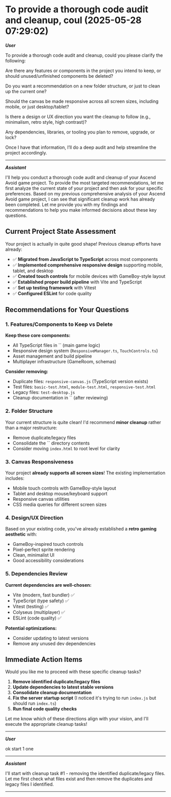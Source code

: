 <!-- Generated by SpecStory -->

# To provide a thorough code audit and cleanup, coul (2025-05-28 07:29:02)

_**User**_

To provide a thorough code audit and cleanup, could you please clarify the following:

Are there any features or components in the project you intend to keep, or should unused/unfinished components be deleted?

Do you want a recommendation on a new folder structure, or just to clean up the current one?

Should the canvas be made responsive across all screen sizes, including mobile, or just desktop/tablet?

Is there a design or UX direction you want the cleanup to follow (e.g., minimalism, retro style, high contrast)?

Any dependencies, libraries, or tooling you plan to remove, upgrade, or lock?

Once I have that information, I’ll do a deep audit and help streamline the project accordingly.










---

_**Assistant**_

I'll help you conduct a thorough code audit and cleanup of your Ascend Avoid game project. To provide the most targeted recommendations, let me first analyze the current state of your project and then ask for your specific preferences. Based on my previous comprehensive analysis of your Ascend Avoid game project, I can see that significant cleanup work has already been completed. Let me provide you with my findings and recommendations to help you make informed decisions about these key questions.

## Current Project State Assessment

Your project is actually in quite good shape! Previous cleanup efforts have already:

- ✅ **Migrated from JavaScript to TypeScript** across most components
- ✅ **Implemented comprehensive responsive design** supporting mobile, tablet, and desktop
- ✅ **Created touch controls** for mobile devices with GameBoy-style layout
- ✅ **Established proper build pipeline** with Vite and TypeScript
- ✅ **Set up testing framework** with Vitest
- ✅ **Configured ESLint** for code quality

## Recommendations for Your Questions

### 1. **Features/Components to Keep vs Delete**

**Keep these core components:**
- All TypeScript files in `` (main game logic)
- Responsive design system (`ResponsiveManager.ts`, `TouchControls.ts`)
- Asset management and build pipeline
- Multiplayer infrastructure (GameRoom, schemas)

**Consider removing:**
- Duplicate files: `responsive-canvas.js` (TypeScript version exists)
- Test files: `basic-test.html`, `module-test.html`, `responsive-test.html`
- Legacy files: `test-desktop.js`
- Cleanup documentation in `` (after reviewing)

### 2. **Folder Structure**

Your current structure is quite clean! I'd recommend **minor cleanup** rather than a major restructure:
- Remove duplicate/legacy files
- Consolidate the `` directory contents
- Consider moving `index.html` to root level for clarity

### 3. **Canvas Responsiveness**

Your project **already supports all screen sizes**! The existing implementation includes:
- Mobile touch controls with GameBoy-style layout
- Tablet and desktop mouse/keyboard support
- Responsive canvas utilities
- CSS media queries for different screen sizes

### 4. **Design/UX Direction**

Based on your existing code, you've already established a **retro gaming aesthetic** with:
- GameBoy-inspired touch controls
- Pixel-perfect sprite rendering
- Clean, minimalist UI
- Good accessibility considerations

### 5. **Dependencies Review**

**Current dependencies are well-chosen:**
- Vite (modern, fast bundler) ✅
- TypeScript (type safety) ✅
- Vitest (testing) ✅
- Colyseus (multiplayer) ✅
- ESLint (code quality) ✅

**Potential optimizations:**
- Consider updating to latest versions
- Remove any unused dev dependencies

## Immediate Action Items

Would you like me to proceed with these specific cleanup tasks?

1. **Remove identified duplicate/legacy files**
2. **Update dependencies to latest stable versions**
3. **Consolidate cleanup documentation**
4. **Fix the server startup script** (I noticed it's trying to run `index.js` but should run `index.ts`)
5. **Run final code quality checks**

Let me know which of these directions align with your vision, and I'll execute the appropriate cleanup tasks!

---

_**User**_

ok start 1 one

---

_**Assistant**_

I'll start with cleanup task #1 - removing the identified duplicate/legacy files. Let me first check what files exist and then remove the duplicates and legacy files I identified. 

---

